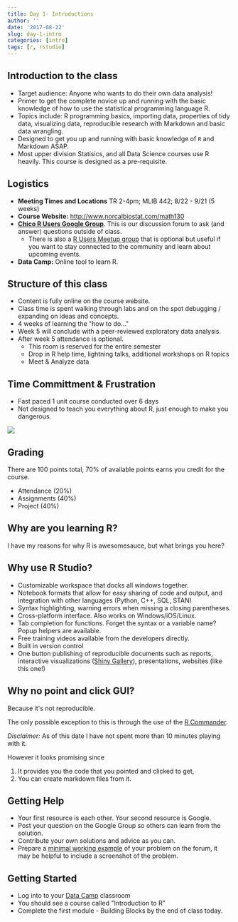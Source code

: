 ```yaml
---
title: Day 1- Introductions
author: ''
date: '2017-08-22'
slug: day-1-intro
categories: [intro]
tags: [r, rstudio]
---
```


## Introduction to the class

* Target audience: Anyone who wants to do their own data analysis!
* Primer to get the complete novice up and running with the basic knowledge of how to use the statistical programming language R. 
* Topics include: R programming basics, importing data, properties of tidy data, visualizing data, reproducible research with Markdown and basic data wrangling. 
* Designed to get you up and running with basic knowledge of `R` and Markdown ASAP.
* Most upper division Statisics, and all Data Science courses use R heavily. This course is designed as a pre-requisite. 


## Logistics
* **Meeting Times and Locations** TR 2-4pm; MLIB 442;  8/22 - 9/21 (5 weeks)
* **Course Website:** http://www.norcalbiostat.com/math130
* **[Chico R Users Google Group](https://groups.google.com/forum/#!forum/chico-rug)**. This is our discussion forum to ask (and answer) questions outside of class. 
    - There is also a [R Users Meetup group](https://www.meetup.com/Chico-R-Users-Group/) that is optional but useful if you want to stay connected to the community and learn about upcoming events. 
* **Data Camp:** Online tool to learn R. 

## Structure of this class

* Content is fully online on the course website.  
* Class time is spent walking through labs and on the spot debugging / expanding on ideas and concepts. 
* 4 weeks of learning the "how to do..."
* Week 5 will conclude with a peer-reviewed exploratory data analysis.
* After week 5 attendance is optional.
    - This room is reserved for the entire semester
    - Drop in R help time, lightning talks, additional workshops on R topics
    - Meet & Analyze data

## Time Committment & Frustration

* Fast paced 1 unit course conducted over 6 days
* Not designed to teach you everything about R, just enough to make you dangerous. 

![](/hard.jpg)


## Grading 

There are 100 points total, 70% of available points earns you credit for the course. 

* Attendance (20%)
* Assignments (40%)
* Project (40%)

## Why are you learning R? 

I have my reasons for why R is awesomesauce, but what brings you here? 


## Why use R Studio?

- Customizable workspace that docks all windows together. 
- Notebook formats that allow for easy sharing of code and output, and integration with other languages (Python, C++, SQL, STAN)
- Syntax highlighting, warning errors when missing a closing parentheses. 
- Cross-platform interface. Also works on Windows/iOS/Linux.
- Tab completion for functions. Forget the syntax or a variable name? Popup helpers are available. 
- Free training videos available from the developers directly.
- Built in version control 
- One button publishing of reproducible documents such as reports, interactive visualizations ([Shiny Gallery](https://shiny.rstudio.com/gallery/)), presentations, websites (like this one!)


## Why no point and click GUI?

Because it's not reproducible. 

The only possible exception to this is through the use of the [R Commander](http://socserv.mcmaster.ca/jfox/Misc/Rcmdr/). 

_Disclaimer:_ As of this date I have not spent more than 10 minutes playing with it. 

However it looks promising since 

1. It provides you the code that you pointed and clicked to get, 
2. You can create markdown files from it. 

## Getting Help

* Your first resource is each other. Your second resource is Google. 
* Post your question on the Google Group so others can learn from the solution.
* Contribute your own solutions and advice as you can. 
* Prepare a [minimal working example](http://stackoverflow.com/questions/5963269/how-to-make-a-great-r-reproducible-example) of your problem on the forum, it may be helpful to include a screenshot of the problem. 


## Getting Started

* Log into to your [Data Camp](https://www.datacamp.com/) classroom
* You should see a course called "Introduction to R"
* Complete the first module - Building Blocks by the end of class today. 

